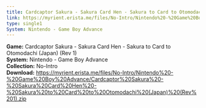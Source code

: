 ```yaml
---
title: Cardcaptor Sakura - Sakura Card Hen - Sakura to Card to Otomodachi (Japan) (Rev 1)
link: https://myrient.erista.me/files/No-Intro/Nintendo%20-%20Game%20Boy%20Advance/Cardcaptor%20Sakura%20-%20Sakura%20Card%20Hen%20-%20Sakura%20to%20Card%20to%20Otomodachi%20(Japan)%20(Rev%201).zip
type: single1
System: Nintendo - Game Boy Advance
---
```

<b>Game:</b> Cardcaptor Sakura - Sakura Card Hen - Sakura to Card to Otomodachi (Japan) (Rev 1)<br>
<b>System:</b> Nintendo - Game Boy Advance<br>
<b>Collection:</b> No-Intro<br>
<b>Download:</b> https://myrient.erista.me/files/No-Intro/Nintendo%20-%20Game%20Boy%20Advance/Cardcaptor%20Sakura%20-%20Sakura%20Card%20Hen%20-%20Sakura%20to%20Card%20to%20Otomodachi%20(Japan)%20(Rev%201).zip